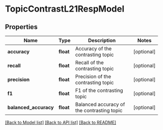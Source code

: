 # TopicContrastL21RespModel

## Properties
Name | Type | Description | Notes
------------ | ------------- | ------------- | -------------
**accuracy** | **float** | Accuracy of the contrasting topic | [optional] 
**recall** | **float** | Recall of the contrasting topic | [optional] 
**precision** | **float** | Precision of the contrasting topic | [optional] 
**f1** | **float** | F1 of the contrasting topic | [optional] 
**balanced_accuracy** | **float** | Balanced accuracy of the contrasting topic | [optional] 

[[Back to Model list]](../README.md#documentation-for-models) [[Back to API list]](../README.md#documentation-for-api-endpoints) [[Back to README]](../README.md)



